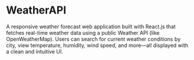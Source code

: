 # WeatherAPI
A responsive weather forecast web application built with React.js that fetches real-time weather data using a public Weather API (like OpenWeatherMap). Users can search for current weather conditions by city, view temperature, humidity, wind speed, and more—all displayed with a clean and intuitive UI.
